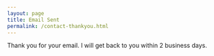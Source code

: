 ```yaml
---
layout: page
title: Email Sent
permalink: /contact-thankyou.html
---
```

Thank you for your email. I will get back to you within 2 business days.